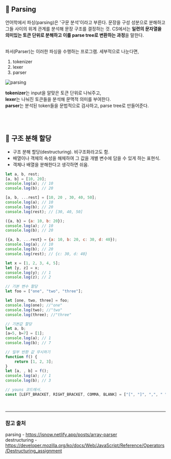 ## 📌 Parsing
언어학에서 파싱(parsing)은 '구문 분석'이라고 부른다. 문장을 구성 성분으로 분해하고 그들 사이의 위계 관계를 분석해 문장 구조를 결정하는 것. CS에서는 **일련의 문자열을 의미있는 토큰 단위로 분해하고 이를 parse tree로 변환하는 과정**을 말한다.

<br>
파서(Parser)는 이러한 파싱을 수행하는 프로그램. 세부적으로 나눈다면,

1. tokenizer
2. lexer
3. parser

![parsing](https://jsnow.netlify.app/static/61f172259a28777c1db7c766d6354072/1d69c/parser.png)

**tokenizer**는 input을 알맞은 토큰 단위로 나눠주고, <br>
**lexer**는 나눠진 토큰들을 분석해 문맥적 의미를 부여한다. <br> 
**parser**는 분석된 token들을 문법적으로 검사하고, parse tree로 만들어준다.

<br>
<br>

## 📌 구조 분해 할당
- 구조 분해 할당(destructuring). 비구조화라고도 함.
- 배열이나 객체의 속성을 해체하여 그 값을 개별 변수에 담을 수 있게 하는 표현식.
- 객체나 배열을 분해한다고 생각하면 쉬움.
```javascript
let a, b, rest;
[a, b] = [10, 20];
console.log(a); // 10
console.log(b); // 20

[a, b, ...rest] = [10, 20 , 30, 40, 50];
console.log(a); // 10
console.log(b); // 20
console.log(rest); // [30, 40, 50]

({a, b} = {a: 10, b: 20});
console.log(a); // 10
console.log(b); // 20

({a, b, ...rest} = {a: 10, b: 20, c: 30, d: 40});
console.log(a); // 10
console.log(b); // 20
console.log(rest); // {c: 30, d: 40}

let x = [1, 2, 3, 4, 5];
let [y, z] = x;
console.log(y); // 1
console.log(z); // 2
```
```javascript
// 기본 변수 할당
let foo = ["one", "two", "three"];

let [one, two, three] = foo;
console.log(one); //"one"
console.log(two); //"two"
console.log(three); //"three"

// 기본값 할당
let a, b;
[a=5, b=7] = [1];
console.log(a); // 1
console.log(b); // 7

// 일부 반환 값 무시하기
function f() {
    return [1, 2, 3];
}
let [a, , b] = f();
console.log(a); // 1
console.log(b); // 3
```
```javascript
// youns 코드에서.
const [LEFT_BRACKET, RIGHT_BRACKET, COMMA, BLANK] = ["[", "]", ",", " "]
```

<br>

---

### 참고 출처
parsing - <https://jsnow.netlify.app/posts/array-parser> <br>
destructuring - <https://developer.mozilla.org/ko/docs/Web/JavaScript/Reference/Operators/Destructuring_assignment>